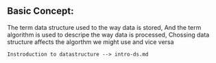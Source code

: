 Basic Concept:
-------------
  The term data structure used to the way data is stored, And the term algorithm is used to descripe the way data is processed, Chossing data structure affects the algorthm we might use and vice versa

	Instroduction to datastructure --> intro-ds.md

